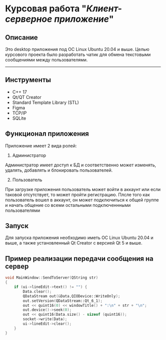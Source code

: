 # Курсовая работа "_Клиент-серверное приложение_"

## Описание
Это desktop приложения под ОС Linux Ubuntu 20.04 и выше. Целью курсового проекта было разработать чатик для обмена текстовыми сообщениями между пользователями.
___

## Инструменты
+ С++ 17
+ Qt/QT Creator
+ Standard Template Library (STL)
+ Figma
+ TCP/IP
+ SQLite

## Функционал приложения
Приложение имеет 2 вида ролей:
1. Администратор
  
Администратор имеет доступ к БД и соответственно может изменять, удалять, добавлять и блокировать пользователей.

2. Пользователь

При загрузке приложения пользователь может войти в аккаунт или если таковой отсутствует, то может пройти регистрацию. Плсле того как пользователь вошел в аккаунт, он может подключиться к общей группе и начать общение со всеми остальными подключеннными пользователями

## Запуск 

Для запуска приложения необходимо иметь ОС Linux Ubuntu 20.04 и выше, а также установленный Qt Creator с версией Qt 5 и выше.

## Пример реализации передачи сообщения на сервер

```C++
void MainWindow::SendToServer(QString str)
{
    if (ui->lineEdit->text() != "") {
        Data.clear();
        QDataStream out(&Data,QIODevice::WriteOnly);
        out.setVersion(QDataStream::Qt_6_1);
        out << quint16(0) << windowTitle() + ":\n" + str + "\n";
        out.device()->seek(0);
        out << quint16(Data.size() - sizeof (quint16));
        socket->write(Data);
        ui->lineEdit->clear();
    }
}
```
